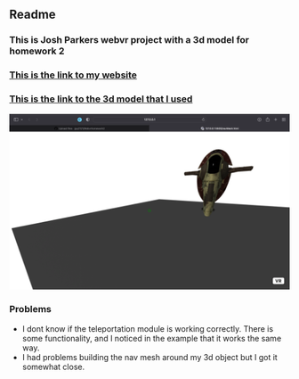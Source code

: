 ## Readme
### This is Josh Parkers webvr project with a 3d model for homework 2
### [This is the link to my website](https://jpp2121.github.io/Webvrhomework2/)
### [This is the link to the 3d model that I used](https://sketchfab.com/3d-models/star-wars-slave-1-2915896360224908b7369dd97ee3faa2)
![](preview.png)
### Problems
- I dont know if the teleportation module is working correctly. There is some functionality, and I noticed in the example that it works the same way.
- I had problems building the nav mesh around my 3d object but I got it somewhat close.
